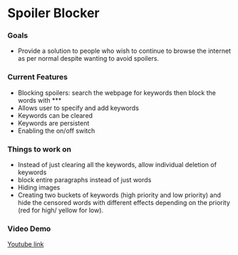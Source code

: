 <!DOCTYPE html>
<html>
    <body>
        <h1> Spoiler Blocker</h1>
        <h3>Goals</h3>
        <ul>
            <li>Provide a solution to people who wish to continue to browse the internet as per normal despite wanting to avoid spoilers.</li>
        </ul>
        <h3>Current Features</h3>
        <ul>
            <li>Blocking spoilers: search the webpage for keywords then block the words with ***</li>
            <li>Allows user to specify and add keywords</li>
            <li>Keywords can be cleared</li>
            <li>Keywords are persistent</li>
            <li>Enabling the on/off switch</li>
        </ul>
        <h3>Things to work on</h3>
        <ul>
            <li>Instead of just clearing all the keywords, allow individual deletion of keywords</li>
            <li>block entire paragraphs instead of just words</li>
            <li>Hiding images</li>
            <li>Creating two buckets of keywords (high priority and low priority) and hide the censored words with different effects depending on the priority (red for high/ yellow for low).</li>
        </ul>
        <h3>Video Demo</h3>
        <a href="https://www.youtube.com/watch?v=ABHz1v017_w&feature=youtu.be">Youtube link</a>
    </body>
</html>